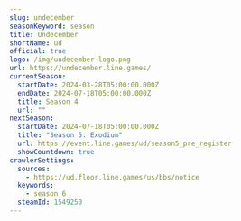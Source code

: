 ```yaml
---
slug: undecember
seasonKeyword: season
title: Undecember
shortName: ud
official: true
logo: /img/undecember-logo.png
url: https://undecember.line.games/
currentSeason:
  startDate: 2024-03-28T05:00:00.000Z
  endDate: 2024-07-18T05:00:00.000Z
  title: Season 4
  url: ""
nextSeason:
  startDate: 2024-07-18T05:00:00.000Z
  title: "Season 5: Exodium"
  url: https://event.line.games/ud/season5_pre_register
  showCountdown: true
crawlerSettings:
  sources:
    - https://ud.floor.line.games/us/bbs/notice
  keywords:
    - season 6
  steamId: 1549250
---
```

